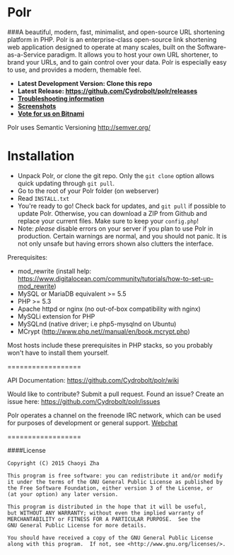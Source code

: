 Polr
==================

###A beautiful, modern, fast, minimalist, and open-source URL shortening platform in PHP. 
Polr is an enterprise-class open-source link shortening web application designed to operate at many scales, built on the Software-as-a-Service paradigm. It allows you to host your own URL shortener, to brand your URLs, and to gain control over your data. Polr is especially easy to use, and provides a modern, themable feel. 

- **Latest Development Version: Clone this repo**
- **Latest Release: https://github.com/Cydrobolt/polr/releases**
- **[Troubleshooting information](https://github.com/Cydrobolt/polr/blob/master/TROUBLESHOOTING.md)**
- **[Screenshots](http://imgur.com/a/BheDx)**
- **[Vote for us on Bitnami](https://bitnami.com/stack/polr/)**


Polr uses Semantic Versioning http://semver.org/




Installation
==================

 - Unpack Polr, or clone the git repo. Only the `git clone` option allows quick updating through `git pull`.
 - Go to the root of your Polr folder (on webserver)
 - Read `INSTALL.txt`
 - You're ready to go! Check back for updates, and `git pull` if possible to update Polr. Otherwise, you can download a ZIP from Github and replace your current files. Make sure to keep your `config.php`!
 - Note: *please* disable errors on your server if you plan to use Polr in production. Certain warnings are normal, and you should not panic. It is not only unsafe but having errors shown also clutters the interface.

Prerequisites:

- mod_rewrite (install help: https://www.digitalocean.com/community/tutorials/how-to-set-up-mod_rewrite)
- MySQL or MariaDB equivalent >= 5.5
- PHP >= 5.3
- Apache httpd or nginx (no out-of-box compatibility with nginx) 
- MySQLi extension for PHP
- MySQLnd (native driver; i.e php5-mysqlnd on Ubuntu)
- MCrypt (http://www.php.net//manual/en/book.mcrypt.php)

Most hosts include these prerequisites in PHP stacks, so you probably won't have to install them yourself.

==================

API Documentation: https://github.com/Cydrobolt/polr/wiki

Would like to contribute? Submit a pull request. Found an issue? Create an issue here: https://github.com/Cydrobolt/polr/issues

Polr operates a channel on the freenode IRC network, which can be used for purposes of development or general support. [Webchat](http://webchat.freenode.net/?channels=#polr)

==================


####License


    Copyright (C) 2015 Chaoyi Zha

    This program is free software: you can redistribute it and/or modify
    it under the terms of the GNU General Public License as published by
    the Free Software Foundation, either version 3 of the License, or
    (at your option) any later version.

    This program is distributed in the hope that it will be useful,
    but WITHOUT ANY WARRANTY; without even the implied warranty of
    MERCHANTABILITY or FITNESS FOR A PARTICULAR PURPOSE.  See the
    GNU General Public License for more details.

    You should have received a copy of the GNU General Public License
    along with this program.  If not, see <http://www.gnu.org/licenses/>.
